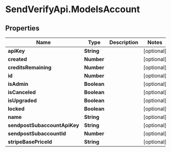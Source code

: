 # SendVerifyApi.ModelsAccount

## Properties
Name | Type | Description | Notes
------------ | ------------- | ------------- | -------------
**apiKey** | **String** |  | [optional] 
**created** | **Number** |  | [optional] 
**creditsRemaining** | **Number** |  | [optional] 
**id** | **Number** |  | [optional] 
**isAdmin** | **Boolean** |  | [optional] 
**isCanceled** | **Boolean** |  | [optional] 
**isUpgraded** | **Boolean** |  | [optional] 
**locked** | **Boolean** |  | [optional] 
**name** | **String** |  | [optional] 
**sendpostSubaccountApiKey** | **String** |  | [optional] 
**sendpostSubaccountId** | **Number** |  | [optional] 
**stripeBasePriceId** | **String** |  | [optional] 


